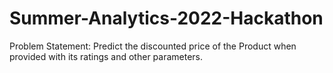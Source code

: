 # Summer-Analytics-2022-Hackathon
Problem Statement: Predict the discounted price of the Product when provided with its ratings and other parameters.
